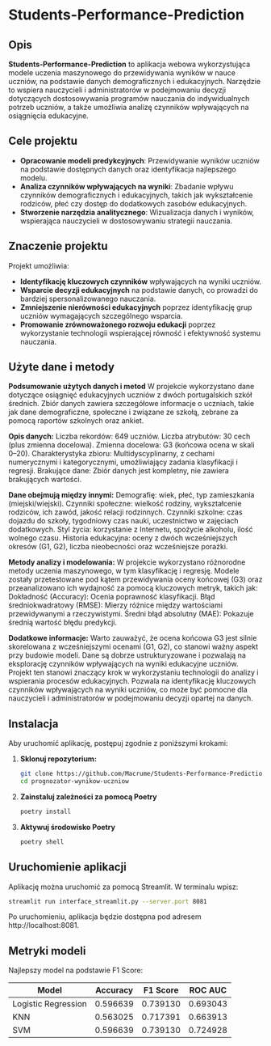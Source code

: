 ﻿# Students-Performance-Prediction

## Opis

**Students-Performance-Prediction** to aplikacja webowa wykorzystująca modele uczenia maszynowego do przewidywania wyników w nauce uczniów, na podstawie danych demograficznych i edukacyjnych. Narzędzie to wspiera nauczycieli i administratorów w podejmowaniu decyzji dotyczących dostosowywania programów nauczania do indywidualnych potrzeb uczniów, a także umożliwia analizę czynników wpływających na osiągnięcia edukacyjne.

## Cele projektu

- **Opracowanie modeli predykcyjnych**: Przewidywanie wyników uczniów na podstawie dostępnych danych oraz identyfikacja najlepszego modelu.
- **Analiza czynników wpływających na wyniki**: Zbadanie wpływu czynników demograficznych i edukacyjnych, takich jak wykształcenie rodziców, płeć czy dostęp do dodatkowych zasobów edukacyjnych.
- **Stworzenie narzędzia analitycznego**: Wizualizacja danych i wyników, wspierająca nauczycieli w dostosowywaniu strategii nauczania.

## Znaczenie projektu

Projekt umożliwia:

- **Identyfikację kluczowych czynników** wpływających na wyniki uczniów.
- **Wsparcie decyzji edukacyjnych** na podstawie danych, co prowadzi do bardziej spersonalizowanego nauczania.
- **Zmniejszenie nierówności edukacyjnych** poprzez identyfikację grup uczniów wymagających szczególnego wsparcia.
- **Promowanie zrównoważonego rozwoju edukacji** poprzez wykorzystanie technologii wspierającej równość i efektywność systemu nauczania.

## Użyte dane i metody

**Podsumowanie użytych danych i metod**
W projekcie wykorzystano dane dotyczące osiągnięć edukacyjnych uczniów z dwóch portugalskich szkół średnich. Zbiór danych zawiera szczegółowe informacje o uczniach, takie jak dane demograficzne, społeczne i związane ze szkołą, zebrane za pomocą raportów szkolnych oraz ankiet.

**Opis danych:**
Liczba rekordów: 649 uczniów.
Liczba atrybutów: 30 cech (plus zmienna docelowa).
Zmienna docelowa: G3 (końcowa ocena w skali 0–20).
Charakterystyka zbioru: Multidyscyplinarny, z cechami numerycznymi i kategorycznymi, umożliwiający zadania klasyfikacji i regresji.
Brakujące dane: Zbiór danych jest kompletny, nie zawiera brakujących wartości.

**Dane obejmują między innymi:**
Demografię: wiek, płeć, typ zamieszkania (miejski/wiejski).
Czynniki społeczne: wielkość rodziny, wykształcenie rodziców, ich zawód, jakość relacji rodzinnych.
Czynniki szkolne: czas dojazdu do szkoły, tygodniowy czas nauki, uczestnictwo w zajęciach dodatkowych.
Styl życia: korzystanie z Internetu, spożycie alkoholu, ilość wolnego czasu.
Historia edukacyjna: oceny z dwóch wcześniejszych okresów (G1, G2), liczba nieobecności oraz wcześniejsze porażki.

**Metody analizy i modelowania:**
W projekcie wykorzystano różnorodne metody uczenia maszynowego, w tym klasyfikację i regresję. Modele zostały przetestowane pod kątem przewidywania oceny końcowej (G3) oraz przeanalizowano ich wydajność za pomocą kluczowych metryk, takich jak:
Dokładność (Accuracy): Ocenia poprawność klasyfikacji.
Błąd średniokwadratowy (RMSE): Mierzy różnice między wartościami przewidywanymi a rzeczywistymi.
Średni błąd absolutny (MAE): Pokazuje średnią wartość błędu predykcji.

**Dodatkowe informacje:**
Warto zauważyć, że ocena końcowa G3 jest silnie skorelowana z wcześniejszymi ocenami (G1, G2), co stanowi ważny aspekt przy budowie modeli.
Dane są dobrze ustrukturyzowane i pozwalają na eksplorację czynników wpływających na wyniki edukacyjne uczniów.
Projekt ten stanowi znaczący krok w wykorzystaniu technologii do analizy i wspierania procesów edukacyjnych. Pozwala na identyfikację kluczowych czynników wpływających na wyniki uczniów, co może być pomocne dla nauczycieli i administratorów w podejmowaniu decyzji opartej na danych.

## Instalacja

Aby uruchomić aplikację, postępuj zgodnie z poniższymi krokami:

1. **Sklonuj repozytorium:**

   ```bash
   git clone https://github.com/Macrume/Students-Performance-Prediction/tree/main
   cd prognozator-wynikow-uczniow
   ```
2. **Zainstaluj zależności za pomocą Poetry**
    ```bash
    poetry install
    ```
3. **Aktywuj środowisko Poetry**
    ```bash
    poetry shell
    ```

## Uruchomienie aplikacji

Aplikację można uruchomić za pomocą Streamlit. W terminalu wpisz:

```bash
streamlit run interface_streamlit.py --server.port 8081
```

Po uruchomieniu, aplikacja będzie dostępna pod adresem http://localhost:8081.

## Metryki modeli

Najlepszy model na podstawie F1 Score:

| Model               | Accuracy | F1 Score | ROC AUC  |
|---------------------|----------|----------|----------|
| Logistic Regression | 0.596639 | 0.739130 | 0.693043 |
| KNN                 | 0.563025 | 0.717391 | 0.663913 |
| SVM                 | 0.596639 | 0.739130 | 0.724928 |

